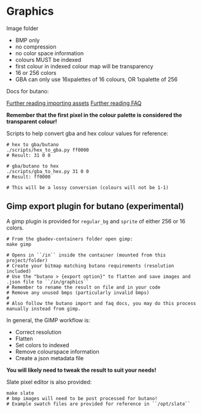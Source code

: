 # Graphics

Image folder

* BMP only
* no compression
* no color space information
* colours MUST be indexed
* first colour in indexed colour map will be transparency
* 16 or 256 colors
* GBA can only use 16xpalettes of 16 colours, OR 1xpalette of 256

Docs for butano:

[Further reading importing assets](https://gvaliente.github.io/butano/import.html#import_image)
[Further reading FAQ](https://gvaliente.github.io/butano/faq.html#faq_color)

**Remember that the first pixel in the colour palette is considered the transparent colour!**

Scripts to help convert gba and hex colour values for reference:
```
# hex to gba/butano
./scripts/hex_to_gba.py ff0000
# Result: 31 0 0

# gba/butano to hex
./scripts/gba_to_hex.py 31 0 0
# Result: ff0000

# This will be a lossy conversion (colours will not be 1-1)
```

## Gimp export plugin for butano (experimental)

A gimp plugin is provided for ``regular_bg`` and ``sprite`` of either 256 or 16 colors.

```
# From the gbadev-containers folder open gimp:
make gimp

# Opens in ``/in`` inside the container (mounted from this project/folder)
# Create your bitmap matching butano requirements (resolution included)
# Use the "butano > {export option}" to flatten and save images and .json file to ``/in/graphics``
# Remember to rename the result on file and in your code
# Remove any unused bmps (particularly invalid bmps)
#
# Also follow the butano import and faq docs, you may do this process manually instead from gimp.
```

In general, the GIMP workflow is:

* Correct resolution
* Flatten
* Set colors to indexed
* Remove colourspace information
* Create a json metadata file

**You will likely need to tweak the result to suit your needs!**

Slate pixel editor is also provided:
```
make slate
# bmp images will need to be post processed for butano!
# Example swatch files are provided for reference in ``/opt/slate``
```
